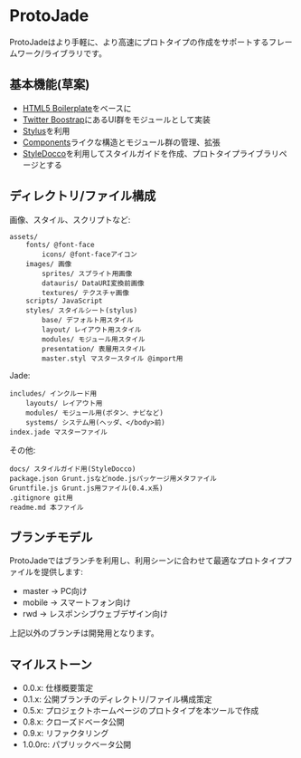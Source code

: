 # ProtoJade

ProtoJadeはより手軽に、より高速にプロトタイプの作成をサポートするフレームワーク/ライブラリです。

## 基本機能(草案)

- [HTML5 Boilerplate](http://html5boilerplate.com/)をベースに
- [Twitter Boostrap](http://twitter.github.com/bootstrap/)にあるUI群をモジュールとして実装
- [Stylus](http://learnboost.github.com/stylus/)を利用
- [Components](http://tjholowaychuk.com/post/27984551477/components)ライクな構造とモジュール群の管理、拡張
- [StyleDocco](http://jacobrask.github.com/styledocco/)を利用してスタイルガイドを作成、プロトタイプライブラリページとする

## ディレクトリ/ファイル構成

画像、スタイル、スクリプトなど:

```text
assets/
	fonts/ @font-face
		icons/ @font-faceアイコン
	images/ 画像
		sprites/ スプライト用画像
		datauris/ DataURI変換前画像
		textures/ テクスチャ画像
	scripts/ JavaScript
	styles/ スタイルシート(stylus)
		base/ デフォルト用スタイル
		layout/ レイアウト用スタイル
		modules/ モジュール用スタイル
		presentation/ 表層用スタイル
		master.styl マスタースタイル @import用
```

Jade:

```text
includes/ インクルード用
	layouts/ レイアウト用
	modules/ モジュール用(ボタン、ナビなど)
	systems/ システム用(ヘッダ、</body>前)
index.jade マスターファイル
```

その他:

```text
docs/ スタイルガイド用(StyleDocco)
package.json Grunt.jsなどnode.jsパッケージ用メタファイル
Gruntfile.js Grunt.js用ファイル(0.4.x系)
.gitignore git用
readme.md 本ファイル
```

## ブランチモデル

ProtoJadeではブランチを利用し、利用シーンに合わせて最適なプロトタイプファイルを提供します:

- master → PC向け
- mobile → スマートフォン向け
- rwd → レスポンシブウェブデザイン向け

上記以外のブランチは開発用となります。

## マイルストーン

- 0.0.x: 仕様概要策定
- 0.1.x: 公開ブランチのディレクトリ/ファイル構成策定
- 0.5.x: プロジェクトホームページのプロトタイプを本ツールで作成
- 0.8.x: クローズドベータ公開
- 0.9.x: リファクタリング
- 1.0.0rc: パブリックベータ公開